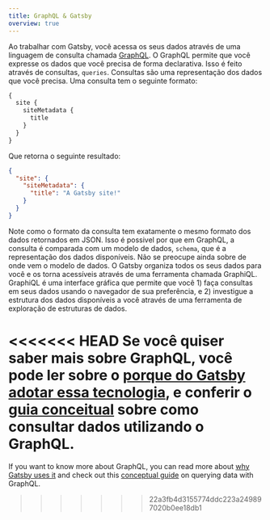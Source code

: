 ```yaml
---
title: GraphQL & Gatsby
overview: true
---
```


Ao trabalhar com Gatsby, você acessa os seus dados através de uma linguagem de consulta chamada [GraphQL](http://graphql.org/). O GraphQL permite que você expresse os dados que você precisa de forma declarativa. Isso é feito através de consultas, `queries`. Consultas são uma representação dos dados que você precisa. Uma consulta tem o seguinte formato:

```graphql
{
  site {
    siteMetadata {
      title
    }
  }
}
```

Que retorna o seguinte resultado:

```json
{
  "site": {
    "siteMetadata": {
      "title": "A Gatsby site!"
    }
  }
}
```

Note como o formato da consulta tem exatamente o mesmo formato dos dados retornados em JSON. Isso é possivel por que em GraphQL, a consulta é comparada com um modelo de dados, `schema`, que é a representação dos dados disponíveis. Não se preocupe ainda sobre de onde vem o modelo de dados. O Gatsby organiza todos os seus dados para você e os torna acessíveis através de uma ferramenta chamada GraphiQL. GraphiQL é uma interface gráfica que permite que você 1) faça consultas em seus dados usando o navegador de sua preferência, e 2) investigue a estrutura dos dados disponíveis a você através de uma ferramenta de exploração de estruturas de dados.

<<<<<<< HEAD
Se você quiser saber mais sobre GraphQL, você pode ler sobre o [porque do Gatsby adotar essa tecnologia](/docs/why-gatsby-uses-graphql/), e conferir o [guia conceitual](/docs/querying-with-graphql/) sobre como consultar dados utilizando o GraphQL.
=======
If you want to know more about GraphQL, you can read more about [why Gatsby uses it](/docs/why-gatsby-uses-graphql/) and check out this [conceptual guide](/docs/graphql-concepts/) on querying data with GraphQL.
>>>>>>> 22a3fb4d3155774ddc223a249897020b0ee18db1

<GuideList slug={props.slug} />
